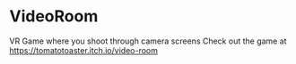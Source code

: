 # VideoRoom
VR Game where you shoot through camera screens
Check out the game at https://tomatotoaster.itch.io/video-room
